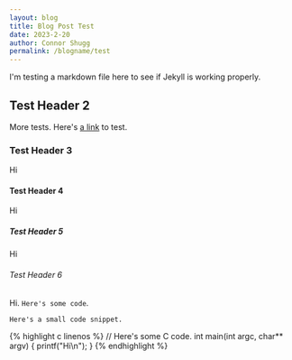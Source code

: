 ```yaml
---
layout: blog
title: Blog Post Test
date: 2023-2-20
author: Connor Shugg
permalink: /blogname/test
---
```


I'm testing a markdown file here to see if Jekyll is working properly.

## Test Header 2

More tests. Here's [a link](https://shugg.dev) to test.

### Test Header 3

Hi

#### Test Header 4

Hi

##### Test Header 5

Hi

###### Test Header 6

Hi. `Here's some code`.

`Here's a small code snippet.`

{% highlight c linenos %}
// Here's some C code.
int main(int argc, char** argv)
{
    printf("Hi\n");
}
{% endhighlight %}


